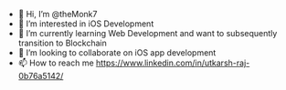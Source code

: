 - 👋 Hi, I’m @theMonk7
- 👀 I’m interested in iOS Development
- 🌱 I’m currently learning Web Development and want to subsequently transition to Blockchain
- 💞️ I’m looking to collaborate on iOS app development
- 📫 How to reach me https://www.linkedin.com/in/utkarsh-raj-0b76a5142/

<!---
theMonk7/theMonk7 is a ✨ special ✨ repository because its `README.md` (this file) appears on your GitHub profile.
You can click the Preview link to take a look at your changes.
--->
